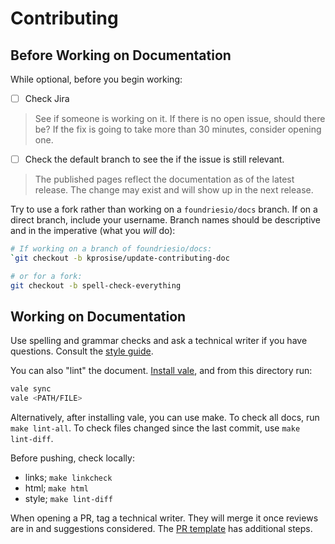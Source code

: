 # Contributing

## Before Working on Documentation

While optional, before you begin working:

- [ ] Check Jira

> See if someone is working on it.
If there is no open issue, should there be?
If the fix is going to take more than 30 minutes, consider opening one.

- [ ] Check the default branch to see the if the issue is still relevant.

> The published pages reflect the documentation as of the latest release.
The change may exist and will show up in the next release.

Try to use a fork rather than working on a `foundriesio/docs` branch.
If on a direct branch, include your username.
Branch names should be descriptive and in the imperative (what you *will* do):

```bash
# If working on a branch of foundriesio/docs:
`git checkout -b kprosise/update-contributing-doc

# or for a fork:
git checkout -b spell-check-everything
```

## Working on Documentation

Use spelling and grammar checks and ask a technical writer if you have questions.
Consult the [style guide](https://foundriesio.atlassian.net/wiki/spaces/ID/pages/2392067/Foundries.io+Style+and+Communication+Guide).

You can also "lint" the document. [Install vale](https://vale.sh/docs/vale-cli/installation/), and from this directory run:

```bash
vale sync
vale <PATH/FILE>
```

Alternatively, after installing vale, you can use make.
To check all docs, run `make lint-all`.
To check files changed since the last commit, use `make lint-diff`.

Before pushing, check locally:

* links; `make linkcheck` 
* html; `make html`
* style; `make lint-diff`

When opening a PR, tag a technical writer.
They will merge it once reviews are in and suggestions considered.
The [PR template](.github/pull_request_template.md) has additional steps. 

